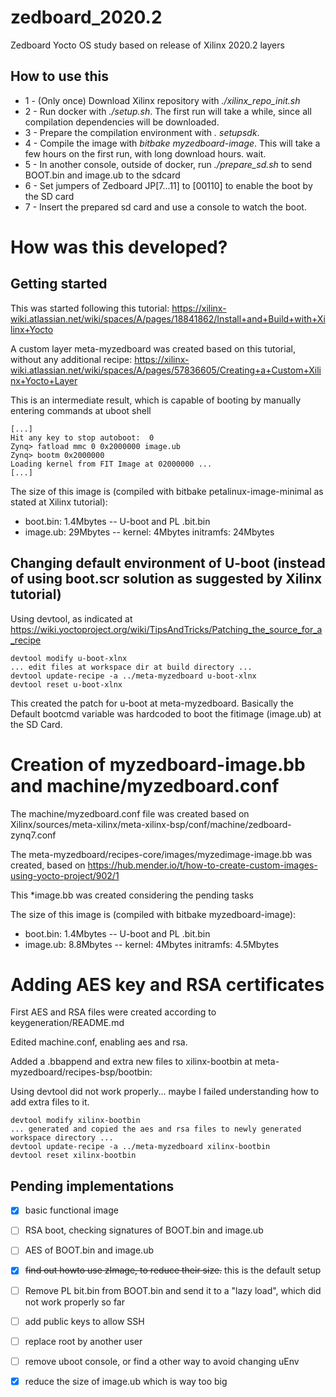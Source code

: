 # zedboard_2020.2

Zedboard Yocto OS study based on release of Xilinx 2020.2 layers

## How to use this

- 1 - (Only once) Download Xilinx repository with *./xilinx_repo_init.sh*
- 2 - Run docker with *./setup.sh*. The first run will take a while, since all compilation dependencies will be downloaded. 
- 3 - Prepare the compilation environment with *. setupsdk*.
- 4 - Compile the image with *bitbake myzedboard-image*. This will take a few hours on the first run, with long download hours.
 wait.
- 5 - In another console, outside of docker, run *./prepare_sd.sh* to send BOOT.bin and image.ub to the sdcard
- 6 - Set jumpers of Zedboard JP[7...11] to [00110] to enable the boot by the SD card
- 7 - Insert the prepared sd card and use a console to watch the boot.



# How was this developed?

## Getting started 

This was started following this tutorial:
https://xilinx-wiki.atlassian.net/wiki/spaces/A/pages/18841862/Install+and+Build+with+Xilinx+Yocto

A custom layer meta-myzedboard was created based on this tutorial, without any additional recipe:
https://xilinx-wiki.atlassian.net/wiki/spaces/A/pages/57836605/Creating+a+Custom+Xilinx+Yocto+Layer

This is an intermediate result, which is capable of booting by manually entering commands at uboot shell

```
[...]
Hit any key to stop autoboot:  0 
Zynq> fatload mmc 0 0x2000000 image.ub
Zynq> bootm 0x2000000
Loading kernel from FIT Image at 02000000 ...
[...]

```

The size of this image is (compiled with bitbake petalinux-image-minimal as stated at Xilinx tutorial):
- boot.bin: 1.4Mbytes -- U-boot and PL .bit.bin
- image.ub: 29Mbytes -- kernel: 4Mbytes initramfs: 24Mbytes


## Changing default environment of U-boot (instead of using boot.scr solution as suggested by Xilinx tutorial)

Using devtool, as indicated at https://wiki.yoctoproject.org/wiki/TipsAndTricks/Patching_the_source_for_a_recipe

```
devtool modify u-boot-xlnx
... edit files at workspace dir at build directory ...
devtool update-recipe -a ../meta-myzedboard u-boot-xlnx
devtool reset u-boot-xlnx
```

This created the patch for u-boot at meta-myzedboard. Basically the Default bootcmd variable was hardcoded to boot the fitimage (image.ub) at the SD Card.


# Creation of myzedboard-image.bb and machine/myzedboard.conf

The machine/myzedboard.conf file was created based on 
Xilinx/sources/meta-xilinx/meta-xilinx-bsp/conf/machine/zedboard-zynq7.conf

The meta-myzedboard/recipes-core/images/myzedimage-image.bb was created, based on
https://hub.mender.io/t/how-to-create-custom-images-using-yocto-project/902/1

This *image.bb was created considering the pending tasks

The size of this image is (compiled with bitbake myzedboard-image):
- boot.bin: 1.4Mbytes -- U-boot and PL .bit.bin
- image.ub: 8.8Mbytes -- kernel: 4Mbytes initramfs: 4.5Mbytes


# Adding AES key and RSA certificates

First AES and RSA files were created according to keygeneration/README.md 

Edited machine.conf, enabling aes and rsa.

Added a .bbappend and extra new files to xilinx-bootbin at meta-myzedboard/recipes-bsp/bootbin:


Using devtool did not work properly... maybe I failed understanding how to add extra files to it.
```
devtool modify xilinx-bootbin
... generated and copied the aes and rsa files to newly generated workspace directory ...
devtool update-recipe -a ../meta-myzedboard xilinx-bootbin
devtool reset xilinx-bootbin
```


## Pending implementations

- [x] basic functional image
- [ ] RSA boot, checking signatures of BOOT.bin and image.ub
- [ ] AES of BOOT.bin and image.ub
- [x] ~~find out howto use zImage, to reduce their size.~~ this is the default setup
- [ ] Remove PL bit.bin from BOOT.bin and send it to a "lazy load", which did not work properly so far
- [ ] add public keys to allow SSH
- [ ] replace root by another user
- [ ] remove uboot console, or find a other way to avoid changing uEnv
- [x] reduce the size of image.ub which is way too big

